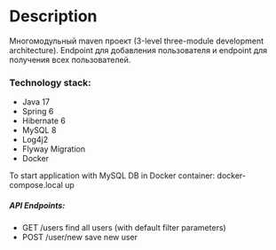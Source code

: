 # Description

Многомодульный maven проект (3-level three-module development architecture).
Endpoint для добавления пользователя и endpoint для получения всех пользователей.

### Technology stack:
- Java 17
- Spring 6
- Hibernate 6
- MySQL 8
- Log4j2
- Flyway Migration
- Docker


To start application with MySQL DB in Docker container:
docker-compose.local up

##### API Endpoints:
- GET /users find all users (with default filter parameters)
- POST /user/new save new user
